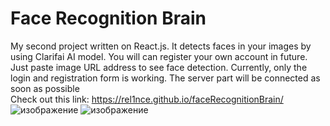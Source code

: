 # Face Recognition Brain
My second project written on React.js. It detects faces in your images by using Clarifai AI model. You will can register your own account in future. Just paste image  URL address to see face detection. Currently, only the login and registration form is working. The server part will be connected as soon as possible<br />
Check out this link: https://rel1nce.github.io/faceRecognitionBrain/
![изображение](https://user-images.githubusercontent.com/101862863/187709130-69b16202-cc75-4298-8402-a2fbf1350521.png)
![изображение](https://user-images.githubusercontent.com/101862863/187709302-ff20113e-722e-47f6-9b01-265c34839431.png)
